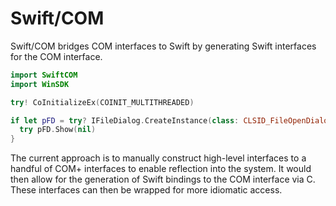 # Swift/COM

Swift/COM bridges COM interfaces to Swift by generating Swift interfaces for the COM interface.

```swift
import SwiftCOM
import WinSDK

try! CoInitializeEx(COINIT_MULTITHREADED)

if let pFD = try? IFileDialog.CreateInstance(class: CLSID_FileOpenDialog) {
  try pFD.Show(nil)
}
```

The current approach is to manually construct high-level interfaces to a handful of COM+ interfaces to enable reflection into the system.  It would then allow for the generation of Swift bindings to the COM interface via C.  These interfaces can then be wrapped for more idiomatic access.
